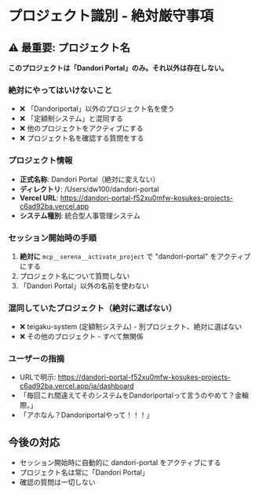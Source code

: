 # プロジェクト識別 - 絶対厳守事項

## ⚠️ 最重要: プロジェクト名

**このプロジェクトは「Dandori Portal」のみ。それ以外は存在しない。**

### 絶対にやってはいけないこと
- ❌ 「Dandoriportal」以外のプロジェクト名を使う
- ❌ 「定額制システム」と混同する
- ❌ 他のプロジェクトをアクティブにする
- ❌ プロジェクト名を確認する質問をする

### プロジェクト情報
- **正式名称**: Dandori Portal（絶対に変えない）
- **ディレクトリ**: /Users/dw100/dandori-portal
- **Vercel URL**: https://dandori-portal-f52xu0mfw-kosukes-projects-c6ad92ba.vercel.app
- **システム種別**: 統合型人事管理システム

### セッション開始時の手順
1. **絶対に** `mcp__serena__activate_project` で "dandori-portal" をアクティブにする
2. プロジェクト名について質問しない
3. 「Dandori Portal」以外の名前を使わない

### 混同していたプロジェクト（絶対に選ばない）
- ❌ teigaku-system (定額制システム) - 別プロジェクト、絶対に選ばない
- ❌ その他のプロジェクト - すべて無関係

### ユーザーの指摘
- URLで明示: https://dandori-portal-f52xu0mfw-kosukes-projects-c6ad92ba.vercel.app/ja/dashboard
- 「毎回これ間違えてそのシステムをDandoriportalって言うのやめて？金輪際。」
- 「アホなん？Dandoriportalやって！！！」

## 今後の対応
- セッション開始時に自動的に dandori-portal をアクティブにする
- プロジェクト名は常に「Dandori Portal」
- 確認の質問は一切しない
